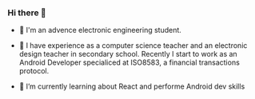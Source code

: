 ### Hi there 👋

- 🤳 I'm an advence electronic engineering student.

- 🕺 I have experience as a computer science teacher and an electronic design teacher in secondary school.
Recently I start to work as an Android Developer specialiced at ISO8583, a financial transactions protocol.

- 🌱 I’m currently learning about React and performe Android dev skills
